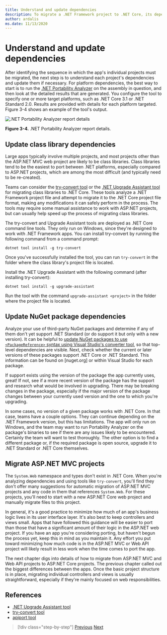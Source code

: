 ```yaml
---
title: Understand and update dependencies
description: To migrate a .NET Framework project to .NET Core, its dependencies must be updated to work with .NET Core. This section examines tools and approaches that can be used to plan migrations for large apps.
author: ardalis
ms.date: 11/13/2020
---
```


# Understand and update dependencies

After identifying the sequence in which the app's individual projects must be migrated, the next step is to understand each project's dependencies and update them if necessary. For platform dependencies, the best way to start is to run the [.NET Portability Analyzer](../../standard/analyzers/portability-analyzer.md) on the assembly in question, and then look at the detailed results that are generated. You configure the tool to specify one or more target platforms, such as .NET Core 3.1 or .NET Standard 2.0. Results are provided with details for each platform targeted. Figure 3-4 shows an example of the tool's output.

![.NET Portability Analyzer report details](./media/Figure3-4.png)

**Figure 3-4.** .NET Portability Analyzer report details.

## Update class library dependencies

Large apps typically involve multiple projects, and most projects other than the ASP.NET MVC web project are likely to be class libraries. Class libraries tend to be the easiest to port between .NET platforms, especially compared to ASP.NET projects, which are among the most difficult (and typically need to be re-created).

Teams can consider the [try-convert tool](https://github.com/dotnet/try-convert) or the [.NET Upgrade Assistant tool](https://aka.ms/dotnet-upgrade-assistant) for migrating class libraries to .NET Core. These tools analyze a .NET Framework project file and attempt to migrate it to the .NET Core project file format, making any modifications it can safely perform in the process. The tools may require some manual assistance to work with ASP.NET projects, but can usually help speed up the process of migrating class libraries.

The try-convert and Upgrade Assistant tools are deployed as .NET Core command line tools. They only run on Windows, since they're designed to work with .NET Framework apps. You can install try-convert by running the following command from a command prompt:

```dotnetcli
dotnet tool install -g try-convert
```

Once you've successfully installed the tool, you can run `try-convert` in the folder where the class library's project file is located.

Install the .NET Upgrade Assistant with the following command (after installing try-convert):

```dotnetcli
dotnet tool install -g upgrade-assistant
```

Run the tool with the command `upgrade-assistant <project>` in the folder where the project file is located.

## Update NuGet package dependencies

Analyze your use of third-party NuGet packages and determine if any of them don't yet support .NET Standard (or do support it but only with a new version). It can be helpful to [update NuGet packages to use `<PackageReference>` syntax using Visual Studio's converter tool](/nuget/consume-packages/migrate-packages-config-to-package-reference), so that top-level dependencies are visible. Next, check whether the current or later versions of these packages support .NET Core or .NET Standard. This information can be found on [nuget.org] or within Visual Studio for each package.

If support exists using the version of the package the app currently uses, great! If not, see if a more recent version of the package has the support and research what would be involved in upgrading. There may be breaking changes in the package, especially if the major version of the package changes between your currently used version and the one to which you're upgrading.

In some cases, no version of a given package works with .NET Core. In that case, teams have a couple options. They can continue depending on the .NET Framework version, but this has limitations. The app will only run on Windows, and the team may want to run Portability Analyzer on the package's binaries to see if there are any issues likely to be encountered. Certainly the team will want to test thoroughly. The other option is to find a different package or, if the required package is open source, upgrade it to .NET Standard or .NET Core themselves.

## Migrate ASP.NET MVC projects

The `System.Web` namespace and types don't exist in .NET Core. When you're analyzing dependencies and using tools like `try-convert`, you'll find they don't offer many suggestions for automatic migration of ASP.NET MVC projects and any code in them that references `System.Web`. For these projects, you'll need to start with a new ASP.NET Core web project and manually migrate files to this project.

In general, it's a good practice to minimize how much of an app's business logic lives in its user interface layer. It's also best to keep controllers and views small. Apps that have followed this guidance will be easier to port than those that have a significant amount of their logic in the ASP.NET web project. If you have an app you're considering porting, but haven't begun the process yet, keep this in mind as you maintain it. Any effort you put toward minimizing how much code is in the ASP.NET MVC or Web API project will likely result in less work when the time comes to port the app.

The next chapter digs into details of how to migrate from ASP.NET MVC and Web API projects to ASP.NET Core projects. The previous chapter called out the biggest differences between the apps. Once the basic project structure is in place, migrating individual controllers and views is usually straightforward, especially if they're mainly focused on web responsibilities.

## References

- [.NET Upgrade Assistant tool](https://aka.ms/dotnet-upgrade-assistant)
- [try-convert tool](https://github.com/dotnet/try-convert)
- [apiport tool](https://github.com/microsoft/dotnet-apiport)

>[!div class="step-by-step"]
>[Previous](identify-migration-sequence.md)
>[Next](strategies-migrating-in-production.md)
